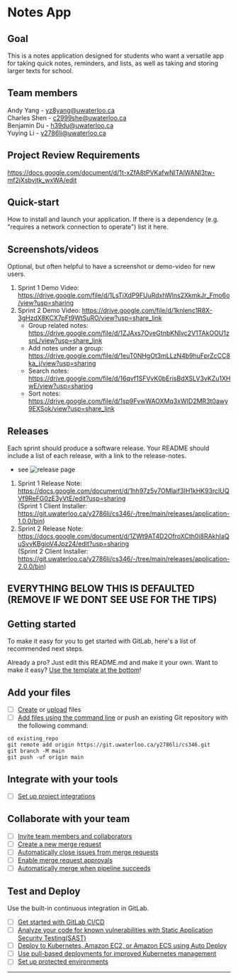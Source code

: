 # Notes App

## Goal
This is a notes application designed for students who want a versatile app for taking quick notes, reminders, and lists, as well as taking and storing larger texts for school.

## Team members
Andy Yang - yz8yang@uwaterloo.ca <br />
Charles Shen - c2999she@uwaterloo.ca <br />
Benjamin Du - h39du@uwaterloo.ca <br />
Yuying Li - y2786li@uwaterloo.ca

## Project Review Requirements
https://docs.google.com/document/d/1t-xZfA8tPVKafwNlTAlWANI3tw-mf2jXsbvjtk_wxWA/edit

## Quick-start
How to install and launch your application. If there is a dependency (e.g. "requires a network connection to operate") list it here.

## Screenshots/videos
Optional, but often helpful to have a screenshot or demo-video for new users.
1. Sprint 1 Demo Video: https://drive.google.com/file/d/1LsTiXdP9FUuRdxhWlns2XkmkJr_Fmo6o/view?usp=sharing 
2. Sprint 2 Demo Video: https://drive.google.com/file/d/1knlenc1R8X-3gHzdX8KCX7pFt9WtSuRO/view?usp=share_link 
   - Group related notes: https://drive.google.com/file/d/1ZJAxs7OveGtnbKNIvc2V1TAkOOU1zsnL/view?usp=share_link
   - Add notes under a group: https://drive.google.com/file/d/1euT0NHgOt3mLLzN4b9huFprZcCC8ka_j/view?usp=sharing 
   - Search notes: https://drive.google.com/file/d/16qvf1SFVvK0bErisBdXSLV3vKZu1XHwE/view?usp=sharing
   - Sort notes: https://drive.google.com/file/d/1sp9FvwWAOXMq3xWID2MR3t0awy9EXSok/view?usp=share_link

## Releases
Each sprint should produce a software release. Your README should include a list of each release, with a link to the release-notes. 
* see ![release page](assets/release-page.png) <br />
1. Sprint 1 Release Note: https://docs.google.com/document/d/1hh97z5v7OMlaif3IH1kHK93rcIUQVf9ReFG0zE3yVtE/edit?usp=sharing <br />
   (Sprint 1 Client Installer: https://git.uwaterloo.ca/y2786li/cs346/-/tree/main/releases/application-1.0.0/bin)
2. Sprint 2 Release Note: https://docs.google.com/document/d/1ZWt9AT4D2OfroXCth0i8RAkhIaQuSvvKBgioV4Jpz24/edit?usp=sharing <br />
   (Sprint 2 Client Installer: https://git.uwaterloo.ca/y2786li/cs346/-/tree/main/releases/application-2.0.0/bin)


## EVERYTHING BELOW THIS IS DEFAULTED (REMOVE IF WE DONT SEE USE FOR THE TIPS)

## Getting started

To make it easy for you to get started with GitLab, here's a list of recommended next steps.

Already a pro? Just edit this README.md and make it your own. Want to make it easy? [Use the template at the bottom](#editing-this-readme)!

## Add your files

- [ ] [Create](https://docs.gitlab.com/ee/user/project/repository/web_editor.html#create-a-file) or [upload](https://docs.gitlab.com/ee/user/project/repository/web_editor.html#upload-a-file) files
- [ ] [Add files using the command line](https://docs.gitlab.com/ee/gitlab-basics/add-file.html#add-a-file-using-the-command-line) or push an existing Git repository with the following command:

```
cd existing_repo
git remote add origin https://git.uwaterloo.ca/y2786li/cs346.git
git branch -M main
git push -uf origin main
```

## Integrate with your tools

- [ ] [Set up project integrations](https://git.uwaterloo.ca/y2786li/cs346/-/settings/integrations)

## Collaborate with your team

- [ ] [Invite team members and collaborators](https://docs.gitlab.com/ee/user/project/members/)
- [ ] [Create a new merge request](https://docs.gitlab.com/ee/user/project/merge_requests/creating_merge_requests.html)
- [ ] [Automatically close issues from merge requests](https://docs.gitlab.com/ee/user/project/issues/managing_issues.html#closing-issues-automatically)
- [ ] [Enable merge request approvals](https://docs.gitlab.com/ee/user/project/merge_requests/approvals/)
- [ ] [Automatically merge when pipeline succeeds](https://docs.gitlab.com/ee/user/project/merge_requests/merge_when_pipeline_succeeds.html)

## Test and Deploy

Use the built-in continuous integration in GitLab.

- [ ] [Get started with GitLab CI/CD](https://docs.gitlab.com/ee/ci/quick_start/index.html)
- [ ] [Analyze your code for known vulnerabilities with Static Application Security Testing(SAST)](https://docs.gitlab.com/ee/user/application_security/sast/)
- [ ] [Deploy to Kubernetes, Amazon EC2, or Amazon ECS using Auto Deploy](https://docs.gitlab.com/ee/topics/autodevops/requirements.html)
- [ ] [Use pull-based deployments for improved Kubernetes management](https://docs.gitlab.com/ee/user/clusters/agent/)
- [ ] [Set up protected environments](https://docs.gitlab.com/ee/ci/environments/protected_environments.html)

***
